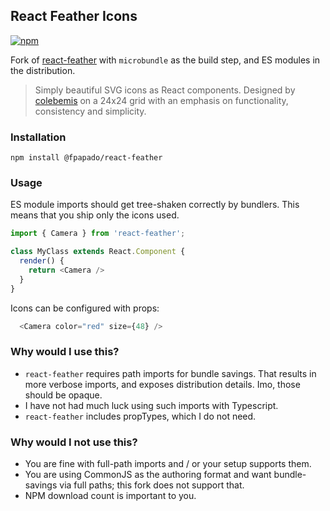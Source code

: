 ## React Feather Icons

[![npm](https://img.shields.io/npm/v/@fpapado/react-feather.svg)](https://www.npmjs.com/package/@fpapado/react-feather)

Fork of [react-feather](https://github.com/carmelopullara/react-feather) with `microbundle` as the build step, and ES modules in the distribution.

> Simply beautiful SVG icons as React components.
> Designed by [colebemis](https://github.com/colebemis/) on a 24x24 grid with an emphasis on functionality, consistency and simplicity.

### Installation
```shell
npm install @fpapado/react-feather
```

### Usage

ES module imports should get tree-shaken correctly by bundlers.
This means that you ship only the icons used.

```javascript
import { Camera } from 'react-feather';

class MyClass extends React.Component {
  render() {
    return <Camera />
  }
}
```

Icons can be configured with props:
```javascript
  <Camera color="red" size={48} />
```

### Why would I use this?
- `react-feather` requires path imports for bundle savings. That results in more verbose imports, and exposes distribution details. Imo, those should be opaque.
- I have not had much luck using such imports with Typescript.
- `react-feather` includes propTypes, which I do not need.

### Why would I not use this?
- You are fine with full-path imports and / or your setup supports them.
- You are using CommonJS as the authoring format and want bundle-savings via full paths; this fork does not support that.
- NPM download count is important to you.

